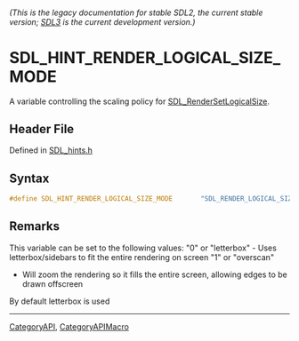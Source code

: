 ###### (This is the legacy documentation for stable SDL2, the current stable version; [SDL3](https://wiki.libsdl.org/SDL3/) is the current development version.)
# SDL_HINT_RENDER_LOGICAL_SIZE_MODE

A variable controlling the scaling policy for [SDL_RenderSetLogicalSize](SDL_RenderSetLogicalSize).

## Header File

Defined in [SDL_hints.h](https://github.com/libsdl-org/SDL/blob/SDL2/include/SDL_hints.h)

## Syntax

```c
#define SDL_HINT_RENDER_LOGICAL_SIZE_MODE       "SDL_RENDER_LOGICAL_SIZE_MODE"
```

## Remarks

This variable can be set to the following values: "0" or "letterbox" - Uses
letterbox/sidebars to fit the entire rendering on screen "1" or "overscan"
- Will zoom the rendering so it fills the entire screen, allowing edges to
be drawn offscreen

By default letterbox is used

----
[CategoryAPI](CategoryAPI), [CategoryAPIMacro](CategoryAPIMacro)

